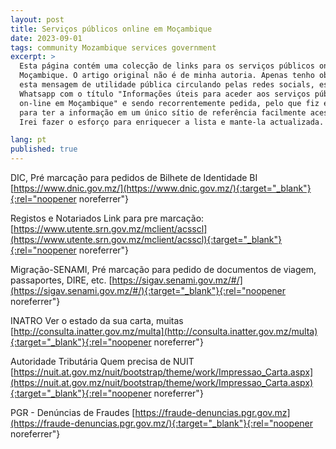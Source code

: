 ```yaml
---
layout: post
title: Serviços públicos online em Moçambique
date: 2023-09-01
tags: community Mozambique services government
excerpt: >
  Esta página contém uma colecção de links para os serviços públicos online em
  Moçambique. O artigo original não é de minha autoria. Apenas tenho observado
  esta mensagem de utilidade pública circulando pelas redes socials, especialmente
  Whatsapp com o título "Informações úteis para aceder aos serviços públicos via
  on-line em Moçambique" e sendo recorrentemente pedida, pelo que fiz esta página
  para ter a informação em um único sítio de referência facilmente acessível e pesquisável pela internet.
  Irei fazer o esforço para enriquecer a lista e mante-la actualizada.

lang: pt
published: true
---
```


DIC,
Pré marcação para pedidos de Bilhete de Identidade BI
[https://www.dnic.gov.mz/](https://www.dnic.gov.mz/){:target="_blank"}{:rel="noopener noreferrer"}

Registos e Notariados
Link para pre marcação: [https://www.utente.srn.gov.mz/mclient/acsscl](https://www.utente.srn.gov.mz/mclient/acsscl){:target="_blank"}{:rel="noopener noreferrer"}

Migração-SENAMI,
Pré marcação para pedido de documentos de viagem, passaportes, DIRE, etc.
[https://sigav.senami.gov.mz/#/](https://sigav.senami.gov.mz/#/){:target="_blank"}{:rel="noopener noreferrer"}

INATRO
Ver o estado da sua carta, muitas
[http://consulta.inatter.gov.mz/multa](http://consulta.inatter.gov.mz/multa){:target="_blank"}{:rel="noopener noreferrer"}

Autoridade Tributária
Quem precisa de NUIT
[https://nuit.at.gov.mz/nuit/bootstrap/theme/work/Impressao_Carta.aspx](https://nuit.at.gov.mz/nuit/bootstrap/theme/work/Impressao_Carta.aspx){:target="_blank"}{:rel="noopener noreferrer"}

PGR - Denúncias de Fraudes
[https://fraude-denuncias.pgr.gov.mz](https://fraude-denuncias.pgr.gov.mz/){:target="_blank"}{:rel="noopener noreferrer"}
